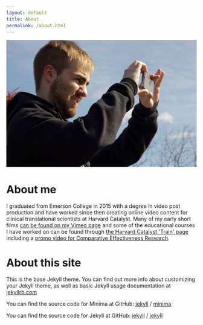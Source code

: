 ```yaml
---
layout: default
title: About
permalink: /about.html
---
```

![Image of Matthew Thomas](me.jpg)


# About me
I graduated from Emerson College in 2015 with a degree in video post production and have
worked since then creating online video content for clinical translational scientists at
Harvard Catalyst. Many of my early short films [can be found on my Vimeo page](https://vimeo.com/reelmatt)
and some of the educational courses I have worked on can be found through [the Harvard Catalyst
'Train' page](https://catalyst.harvard.edu/online_learning_matrix.html) including a [promo video
for Comparative Effectiveness Research](https://catalyst.harvard.edu/services/cer/).


# About this site
This is the base Jekyll theme. You can find out more info about customizing your Jekyll theme, as well as basic Jekyll usage documentation at [jekyllrb.com](https://jekyllrb.com/)

You can find the source code for Minima at GitHub:
[jekyll][jekyll-organization] /
[minima](https://github.com/jekyll/minima)

You can find the source code for Jekyll at GitHub:
[jekyll][jekyll-organization] /
[jekyll](https://github.com/jekyll/jekyll)


[jekyll-organization]: https://github.com/jekyll
